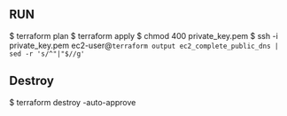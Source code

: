 ## RUN
$ terraform plan
$ terraform apply
$ chmod 400 private_key.pem
$ ssh -i private_key.pem ec2-user@`terraform output ec2_complete_public_dns | sed -r 's/^"|"$//g'`

## Destroy
$ terraform destroy -auto-approve
